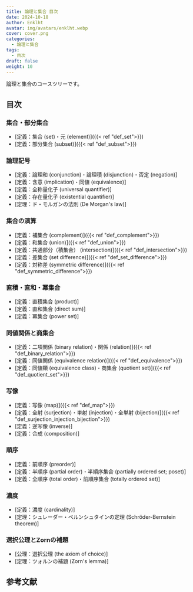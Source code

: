```yaml
---
title: 論理と集合 目次
date: 2024-10-18
author: Enklht
avatar: img/avatars/enklht.webp
cover: cover.png
categories:
  - 論理と集合
tags:
  - 目次
draft: false
weight: 10
---
```


論理と集合のコースツリーです。

<!--more-->

## 目次

### 集合・部分集合

- [定義：集合 (set)・元 (element)]({{< ref "def_set">}})
- [定義：部分集合 (subset)]({{< ref "def_subset">}})

### 論理記号

- [定義：論理和 (conjunction)・論理積 (disjunction)・否定 (negation)]
- [定義：含意 (implication)・同値 (equivalence)]
- [定義：全称量化子 (universal quantifier)]
- [定義：存在量化子 (existential quantifier)]
- [定理：ド・モルガンの法則 (De Morgan's law)]

### 集合の演算

- [定義：補集合 (complement)]({{< ref "def_complement">}})
- [定義：和集合 (union)]({{< ref "def_union">}})
- [定義：共通部分（積集合） (intersection)]({{< ref "def_intersection">}})
- [定義：差集合 (set difference)]({{< ref "def_set_difference">}})
- [定義：対称差 (symmetric difference)]({{< ref "def_symmetric_difference">}})

### 直積・直和・冪集合

- [定義：直積集合 (product)]
- [定義：直和集合 (direct sum)]
- [定義：冪集合 (power set)]

### 同値関係と商集合

- [定義：二項関係 (binary relation)・関係 (relation)]({{< ref "def_binary_relation">}})
- [定義：同値関係 (equivalence relation)]({{< ref "def_equivalence">}})
- [定義：同値類 (equivalence class)・商集合 (quotient set)]({{< ref "def_quotient_set">}})

### 写像

- [定義：写像 (map)]({{< ref "def_map">}})
- [定義：全射 (surjection)・単射 (injection)・全単射 (bijection)]({{< ref "def_surjection_injection_bijection">}})
- [定義：逆写像 (inverse)]
- [定義：合成 (composition)]

### 順序

- [定義：前順序 (preorder)]
- [定義：半順序 (partial order)・半順序集合 (partially ordered set; poset)]
- [定義：全順序 (total order)・前順序集合 (totally ordered set)]

### 濃度

- [定義：濃度 (cardinality)]
- [定理：シュレーダー・ベルンシュタインの定理 (Schr&ouml;der-Bernstein theorem)]

### 選択公理とZornの補題

- [公理：選択公理 (the axiom of choice)]
- [定理：ツォルンの補題 (Zorn's lemma)]

## 参考文献
